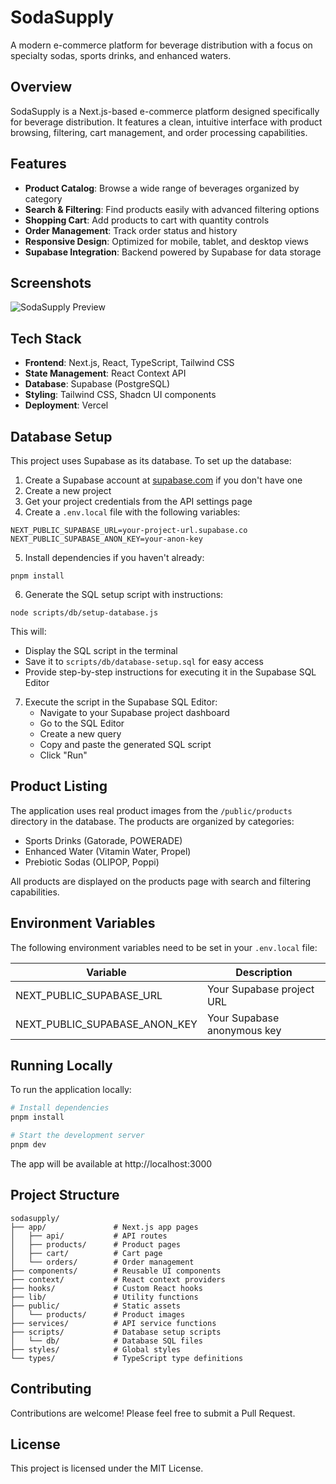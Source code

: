# SodaSupply

A modern e-commerce platform for beverage distribution with a focus on specialty sodas, sports drinks, and enhanced waters.

## Overview

SodaSupply is a Next.js-based e-commerce platform designed specifically for beverage distribution. It features a clean, intuitive interface with product browsing, filtering, cart management, and order processing capabilities.

## Features

- **Product Catalog**: Browse a wide range of beverages organized by category
- **Search & Filtering**: Find products easily with advanced filtering options
- **Shopping Cart**: Add products to cart with quantity controls
- **Order Management**: Track order status and history
- **Responsive Design**: Optimized for mobile, tablet, and desktop views
- **Supabase Integration**: Backend powered by Supabase for data storage

## Screenshots

![SodaSupply Preview](public/images/preview.png)

## Tech Stack

- **Frontend**: Next.js, React, TypeScript, Tailwind CSS
- **State Management**: React Context API
- **Database**: Supabase (PostgreSQL)
- **Styling**: Tailwind CSS, Shadcn UI components
- **Deployment**: Vercel

## Database Setup

This project uses Supabase as its database. To set up the database:

1. Create a Supabase account at [supabase.com](https://supabase.com) if you don't have one
2. Create a new project
3. Get your project credentials from the API settings page
4. Create a `.env.local` file with the following variables:

```
NEXT_PUBLIC_SUPABASE_URL=your-project-url.supabase.co
NEXT_PUBLIC_SUPABASE_ANON_KEY=your-anon-key
```

5. Install dependencies if you haven't already:

```
pnpm install
```

6. Generate the SQL setup script with instructions:

```
node scripts/db/setup-database.js
```

This will:
- Display the SQL script in the terminal
- Save it to `scripts/db/database-setup.sql` for easy access
- Provide step-by-step instructions for executing it in the Supabase SQL Editor

7. Execute the script in the Supabase SQL Editor:
   - Navigate to your Supabase project dashboard
   - Go to the SQL Editor
   - Create a new query
   - Copy and paste the generated SQL script
   - Click "Run"

## Product Listing

The application uses real product images from the `/public/products` directory in the database. The products are organized by categories:

- Sports Drinks (Gatorade, POWERADE)
- Enhanced Water (Vitamin Water, Propel)
- Prebiotic Sodas (OLIPOP, Poppi)

All products are displayed on the products page with search and filtering capabilities.

## Environment Variables

The following environment variables need to be set in your `.env.local` file:

| Variable | Description |
|----------|-------------|
| NEXT_PUBLIC_SUPABASE_URL | Your Supabase project URL |
| NEXT_PUBLIC_SUPABASE_ANON_KEY | Your Supabase anonymous key |

## Running Locally

To run the application locally:

```bash
# Install dependencies
pnpm install

# Start the development server
pnpm dev
```

The app will be available at http://localhost:3000

## Project Structure

```
sodasupply/
├── app/               # Next.js app pages
│   ├── api/           # API routes
│   ├── products/      # Product pages
│   ├── cart/          # Cart page
│   └── orders/        # Order management
├── components/        # Reusable UI components
├── context/           # React context providers
├── hooks/             # Custom React hooks
├── lib/               # Utility functions
├── public/            # Static assets
│   └── products/      # Product images
├── services/          # API service functions
├── scripts/           # Database setup scripts
│   └── db/            # Database SQL files
├── styles/            # Global styles
└── types/             # TypeScript type definitions
```

## Contributing

Contributions are welcome! Please feel free to submit a Pull Request.

## License

This project is licensed under the MIT License.
